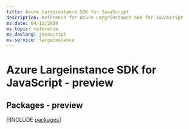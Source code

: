```yaml
---
title: Azure Largeinstance SDK for JavaScript
description: Reference for Azure Largeinstance SDK for JavaScript
ms.date: 04/11/2024
ms.topic: reference
ms.devlang: javascript
ms.service: largeinstance
---
```

# Azure Largeinstance SDK for JavaScript - preview
## Packages - preview
[!INCLUDE [packages](largeinstance-index.md)]